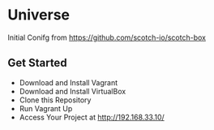 Universe
==========

Initial Conifg from https://github.com/scotch-io/scotch-box

## Get Started

* Download and Install Vagrant
* Download and Install VirtualBox
* Clone this Repository
* Run Vagrant Up
* Access Your Project at  http://192.168.33.10/